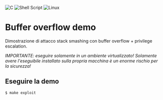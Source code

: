 ![C](https://img.shields.io/badge/c-%2300599C.svg?style=for-the-badge&logo=c&logoColor=white) ![Shell Script](https://img.shields.io/badge/shell_script-%23121011.svg?style=for-the-badge&logo=gnu-bash&logoColor=white) ![Linux](https://img.shields.io/badge/Linux-FCC624?style=for-the-badge&logo=linux&logoColor=black)
# Buffer overflow demo
Dimostrazione di attacco stack smashing con buffer overflow + privilege escalation.

*IMPORTANTE: eseguire solamente in un ambiente virtualizzato! Solamente avere l'eseguibile installato sulla propria macchina è un enorme rischio per la sicurezza!*

## Eseguire la demo
```shell
$ make exploit
```
